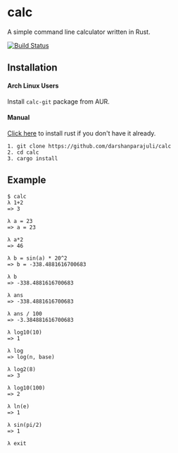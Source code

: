# calc

A simple command line calculator written in Rust.

[![Build Status](https://travis-ci.org/darshanparajuli/calc.svg?branch=master)](https://travis-ci.org/darshanparajuli/calc)

## Installation

#### Arch Linux Users
Install `calc-git` package from AUR.

#### Manual
[Click here](https://www.rustup.rs) to install rust if you don't have it already.
```
1. git clone https://github.com/darshanparajuli/calc
2. cd calc
3. cargo install
```

## Example
```
$ calc
λ 1+2
=> 3

λ a = 23
=> a = 23

λ a*2
=> 46

λ b = sin(a) * 20^2
=> b = -338.4881616700683

λ b
=> -338.4881616700683

λ ans
=> -338.4881616700683

λ ans / 100
=> -3.384881616700683

λ log10(10)
=> 1

λ log
=> log(n, base)

λ log2(8)
=> 3

λ log10(100)
=> 2

λ ln(e)
=> 1

λ sin(pi/2)
=> 1

λ exit
```

